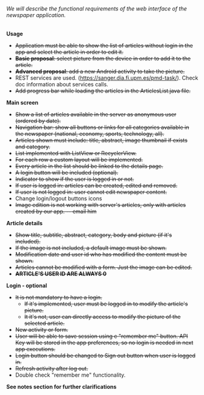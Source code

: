 ###### We will describe the functional requirements of the web interface of the newspaper application.

**Usage**
- ~~Application must be able to show the list of articles without login in the app and select the article in order to edit it.~~
- ~~**Basic proposal**: select picture from the device in order to add it to the article.~~
- ~~**Advanced proposal**: add a new Android activity to take the picture.~~
- REST services are used. (https://sanger.dia.fi.upm.es/pmd-task/). Check doc information about services calls.
- ~~Add progress bar while loading the articles in the ArticlesList.java file.~~

**Main screen**
- ~~Show a list of articles available in the server as anonymous user (ordered by date).~~
- ~~Navigation bar: show all buttons or links for all categories available in the newspaper (national, economy, sports, technology, all).~~
- ~~Articles shown must include: title, abstract, image thumbnail if exists and category.~~
- ~~List implemented with ListView or RecyclerView.~~
- ~~For each row a custom layout will be implemented.~~
- ~~Every article in the list should be linked to the details page.~~
- ~~A login button will be included (optional).~~
- ~~Indicator to show if the user is logged in or not.~~
- ~~If user is logged in: articles can be created, edited and removed.~~
- ~~If user is not logged in: user cannot edit newspaper content.~~
- Change login/logout buttons icons
- ~~Image edition is not working with server's articles, only with articles created by our app. -- email him~~

**Article details**
- ~~Show title, subtitle, abstract, category, body and picture (if it's included).~~
- ~~If the image is not included, a default image must be shown.~~
- ~~Modification date and user id who has modified the content must be shown.~~ 
- ~~Articles cannot be modified with a form. Just the image can be edited.~~
- ~~**ARTICLE'S USER ID ARE ALWAYS 0**~~

**Login - optional**
- ~~It is not mandatory to have a login.~~
  - ~~If it's implemented, user must be logged in to modify the article's picture.~~
  - ~~It it's not, user can directly access to modify the picture of the selected article.~~
- ~~New activity or form.~~
- ~~User will be able to save session using e "remember me" button. API Key will be stored in the app preferences, so no login is needed in next app executions.~~
- ~~Login button should be changed to Sign out button when user is logged in.~~
- ~~Refresh activity after log out.~~
- Double check "remember me" functionality.


**See notes section for further clarifications**
